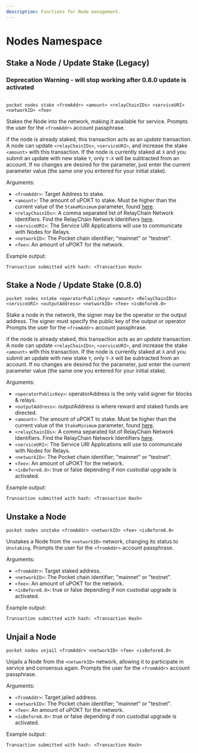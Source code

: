 ```yaml
---
description: Functions for Node management.
---
```


# Nodes Namespace

## Stake a Node / Update Stake (Legacy)
### Deprecation Warning - will stop working after 0.8.0 update is activated

```text

pocket nodes stake <fromAddr> <amount> <relayChainIDs> <serviceURI> <networkID> <fee>
```

Stakes the Node into the network, making it available for service. Prompts the user for the `<fromAddr>` account passphrase.

if the node is already staked, this transaction acts as an _update_ transaction. A node can update `<relayChainIDs>`, `<serviceURI>`, and increase the stake `<amount>` with this transaction. If the node is currently staked at `X` and you submit an update with new stake `Y`, only `Y-X` will be subtracted from an account. If no changes are desired for the parameter, just enter the current parameter value \(the same one you entered for your initial stake\).

Arguments:

* `<fromAddr>`: Target Address to stake.
* `<amount>`: The amount of uPOKT to stake. Must be higher than the current value of the `StakeMinimum`  parameter, found [here](https://docs.pokt.network/home/references/protocol-parameters#stakeminimum).
* `<relayChainIDs>`: A comma separated list of RelayChain Network Identifiers. Find the RelayChain Network Identifiers [here](https://docs.pokt.network/home/references/supported-blockchains).
* `<serviceURI>`: The Service URI Applications will use to communicate with Nodes for Relays.
* `<networkID>`: The Pocket chain identifier; "mainnet" or "testnet".
* `<fee>`:  An amount of uPOKT for the network.

Example output:

```text
Transaction submitted with hash: <Transaction Hash>
```


## Stake a Node / Update Stake (0.8.0)

```text
pocket nodes nstake <operatorPublicKey> <amount> <RelayChainIDs> <serviceURI> <outputAddress> <networkID> <fee> <isBefore8.0>
```
Stake a node in the network, the signer may be the operator or the output address. The signer must specify the public key of the output or operator
Prompts the user for the `<fromAddr>` account passphrase.

if the node is already staked, this transaction acts as an _update_ transaction. A node can update `<relayChainIDs>`, `<serviceURI>`, and increase the stake `<amount>` with this transaction. If the node is currently staked at `X` and you submit an update with new stake `Y`, only `Y-X` will be subtracted from an account. If no changes are desired for the parameter, just enter the current parameter value \(the same one you entered for your initial stake\).

Arguments:

* `<operatorPublicKey>`: operatorAddress is the only valid signer for blocks & relays.
* `<outputAddress>`: outputAddress is where reward and staked funds are directed.
* `<amount>`: The amount of uPOKT to stake. Must be higher than the current value of the `StakeMinimum`  parameter, found [here](https://docs.pokt.network/home/references/protocol-parameters#stakeminimum).
* `<relayChainIDs>`: A comma separated list of RelayChain Network Identifiers. Find the RelayChain Network Identifiers [here](https://docs.pokt.network/home/references/supported-blockchains).
* `<serviceURI>`: The Service URI Applications will use to communicate with Nodes for Relays.
* `<networkID>`: The Pocket chain identifier; "mainnet" or "testnet".
* `<fee>`:  An amount of uPOKT for the network.
* `<isBefore8.0>`:  true or false depending if non custodial upgrade is activated.

Example output:

```text
Transaction submitted with hash: <Transaction Hash>
```

## Unstake a Node

```text
pocket nodes unstake <fromAddr> <networkID> <fee> <isBefore8.0>
```

Unstakes a Node from the `<networkID>` network, changing its status to `Unstaking`. Prompts the user for the `<fromAddr>` account passphrase.

Arguments:

* `<fromAddr>`: Target staked address.
* `<networkID>`: The Pocket chain identifier; "mainnet" or "testnet".
* `<fee>`:  An amount of uPOKT for the network.
* `<isBefore8.0>`:  true or false depending if non custodial upgrade is activated.


Example output:

```text
Transaction submitted with hash: <Transaction Hash>
```

## Unjail a Node

```text
pocket nodes unjail <fromAddr> <networkID> <fee> <isBefore8.0>
```

Unjails a Node from the `<networkID>` network, allowing it to participate in service and consensus again. Prompts the user for the `<fromAddr>` account passphrase.

Arguments:

* `<fromAddr>`: Target jailed address.
* `<networkID>`: The Pocket chain identifier; "mainnet" or "testnet".
* `<fee>`:  An amount of uPOKT for the network.
* `<isBefore8.0>`:  true or false depending if non custodial upgrade is activated.


Example output:

```text
Transaction submitted with hash: <Transaction Hash>
```

